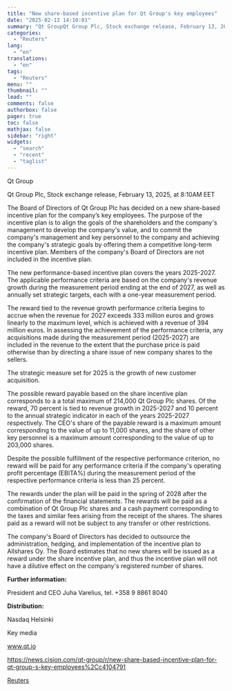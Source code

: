 ```yaml
---
title: "New share-based incentive plan for Qt Group's key employees"
date: "2025-02-13 14:10:01"
summary: "Qt GroupQt Group Plc, Stock exchange release, February 13, 2025, at 8:10AM EETThe Board of Directors of Qt Group Plc has decided on a new share-based incentive plan for the company’s key employees. The purpose of the incentive plan is to align the goals of the shareholders and the company's..."
categories:
  - "Reuters"
lang:
  - "en"
translations:
  - "en"
tags:
  - "Reuters"
menu: ""
thumbnail: ""
lead: ""
comments: false
authorbox: false
pager: true
toc: false
mathjax: false
sidebar: "right"
widgets:
  - "search"
  - "recent"
  - "taglist"
---
```


Qt Group

Qt Group Plc, Stock exchange release, February 13, 2025, at 8:10AM EET

The Board of Directors of Qt Group Plc has decided on a new share-based incentive plan for the company’s key employees. The purpose of the incentive plan is to align the goals of the shareholders and the company's management to develop the company's value, and to commit the company's management and key personnel to the company and achieving the company's strategic goals by offering them a competitive long-term incentive plan. Members of the company's Board of Directors are not included in the incentive plan.

The new performance-based incentive plan covers the years 2025-2027. The applicable performance criteria are based on the company's revenue growth during the measurement period ending at the end of 2027, as well as annually set strategic targets, each with a one-year measurement period.

The reward tied to the revenue growth performance criteria begins to accrue when the revenue for 2027 exceeds 333 million euros and grows linearly to the maximum level, which is achieved with a revenue of 394 million euros. In assessing the achievement of the performance criteria, any acquisitions made during the measurement period (2025-2027) are included in the revenue to the extent that the purchase price is paid otherwise than by directing a share issue of new company shares to the sellers.

The strategic measure set for 2025 is the growth of new customer acquisition.

The possible reward payable based on the share incentive plan corresponds to a a total maximum of 214,000 Qt Group Plc shares. Of the reward, 70 percent is tied to revenue growth in 2025-2027 and 10 percent to the annual strategic indicator in each of the years 2025-2027 respectively. The CEO's share of the payable reward is a maximum amount corresponding to the value of up to 11,000 shares, and the share of other key personnel is a maximum amount corresponding to the value of up to 203,000 shares.

Despite the possible fulfillment of the respective performance criterion, no reward will be paid for any performance criteria if the company's operating profit percentage (EBITA%) during the measurement period of the respective performance criteria is less than 25 percent.

The rewards under the plan will be paid in the spring of 2028 after the confirmation of the financial statements. The rewards will be paid as a combination of Qt Group Plc shares and a cash payment corresponding to the taxes and similar fees arising from the receipt of the shares. The shares paid as a reward will not be subject to any transfer or other restrictions.

The company's Board of Directors has decided to outsource the administration, hedging, and implementation of the incentive plan to Allshares Oy. The Board estimates that no new shares will be issued as a reward under the share incentive plan, and thus the incentive plan will not have a dilutive effect on the company's registered number of shares.

**Further information:**

President and CEO Juha Varelius, tel. +358 9 8861 8040

**Distribution:**

Nasdaq Helsinki

Key media

www.qt.io

https://news.cision.com/qt-group/r/new-share-based-incentive-plan-for-qt-group-s-key-employees%2Cc4104791

[Reuters](https://www.tradingview.com/news/reuters.com,2025-02-13:newsml_Wkrbk7FRh:0-new-share-based-incentive-plan-for-qt-group-s-key-employees/)
